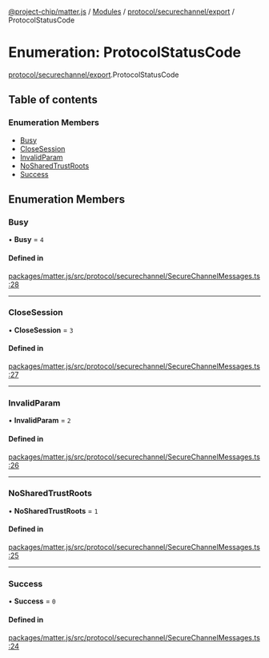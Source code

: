 [@project-chip/matter.js](../README.md) / [Modules](../modules.md) / [protocol/securechannel/export](../modules/protocol_securechannel_export.md) / ProtocolStatusCode

# Enumeration: ProtocolStatusCode

[protocol/securechannel/export](../modules/protocol_securechannel_export.md).ProtocolStatusCode

## Table of contents

### Enumeration Members

- [Busy](protocol_securechannel_export.ProtocolStatusCode.md#busy)
- [CloseSession](protocol_securechannel_export.ProtocolStatusCode.md#closesession)
- [InvalidParam](protocol_securechannel_export.ProtocolStatusCode.md#invalidparam)
- [NoSharedTrustRoots](protocol_securechannel_export.ProtocolStatusCode.md#nosharedtrustroots)
- [Success](protocol_securechannel_export.ProtocolStatusCode.md#success)

## Enumeration Members

### Busy

• **Busy** = ``4``

#### Defined in

[packages/matter.js/src/protocol/securechannel/SecureChannelMessages.ts:28](https://github.com/project-chip/matter.js/blob/ac2c2688/packages/matter.js/src/protocol/securechannel/SecureChannelMessages.ts#L28)

___

### CloseSession

• **CloseSession** = ``3``

#### Defined in

[packages/matter.js/src/protocol/securechannel/SecureChannelMessages.ts:27](https://github.com/project-chip/matter.js/blob/ac2c2688/packages/matter.js/src/protocol/securechannel/SecureChannelMessages.ts#L27)

___

### InvalidParam

• **InvalidParam** = ``2``

#### Defined in

[packages/matter.js/src/protocol/securechannel/SecureChannelMessages.ts:26](https://github.com/project-chip/matter.js/blob/ac2c2688/packages/matter.js/src/protocol/securechannel/SecureChannelMessages.ts#L26)

___

### NoSharedTrustRoots

• **NoSharedTrustRoots** = ``1``

#### Defined in

[packages/matter.js/src/protocol/securechannel/SecureChannelMessages.ts:25](https://github.com/project-chip/matter.js/blob/ac2c2688/packages/matter.js/src/protocol/securechannel/SecureChannelMessages.ts#L25)

___

### Success

• **Success** = ``0``

#### Defined in

[packages/matter.js/src/protocol/securechannel/SecureChannelMessages.ts:24](https://github.com/project-chip/matter.js/blob/ac2c2688/packages/matter.js/src/protocol/securechannel/SecureChannelMessages.ts#L24)
